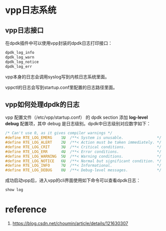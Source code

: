 # vpp日志系统

## vpp日志接口

在dpdk插件中可以使用vpp封装的dpdk日志打印接口：

```c
dpdk_log_info
dpdk_log_warn
dpdk_log_notice
dpdk_log_err
```

vpp本身的日志会调用syslog写到内核日志系统里面。

vppctl的日志会写到startup.conf里配置的日志路径里面。

## vpp如何处理dpdk的日志

 vpp 配置文件（/etc/vpp/startup.conf） 的 dpdk section 添加 **log-level debug** 配置项，其中 debug 是日志级别。dpdk中日志级别对应数字如下：

```c
/* Can't use 0, as it gives compiler warnings */
#define RTE_LOG_EMERG    1U  /**< System is unusable.               */
#define RTE_LOG_ALERT    2U  /**< Action must be taken immediately. */
#define RTE_LOG_CRIT     3U  /**< Critical conditions.              */
#define RTE_LOG_ERR      4U  /**< Error conditions.                 */
#define RTE_LOG_WARNING  5U  /**< Warning conditions.               */
#define RTE_LOG_NOTICE   6U  /**< Normal but significant condition. */
#define RTE_LOG_INFO     7U  /**< Informational.                    */
#define RTE_LOG_DEBUG    8U  /**< Debug-level messages.             */
```

成功启动vpp后，进入vpp的cli界面使用如下命令可以查看dpdk日志：

```shell
show log
```



#  reference

1. https://blog.csdn.net/choumin/article/details/121630307